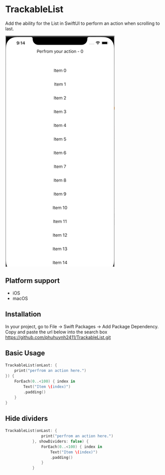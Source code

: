 # TrackableList

Add the ability for the List in SwiftUI to perform an action when scrolling to last.

![Perform an action when scrolling to last](perform_action_when_last.gif)

## Platform support
- iOS
- macOS

## Installation
In your project, go to File -> Swift Packages -> Add Package Dependency. Copy and paste the url below into the search box
https://github.com/phuhuynh2411/TrackableList.git

## Basic Usage
```swift
TrackableList(onLast: {
    print("perfrom an action here.")
}) {
    ForEach(0..<100) { index in
        Text("Item \(index)")
        .padding()
    }
}
```

## Hide dividers
```swift
TrackableList(onLast: {
                print("perfrom an action here.")
            }, showDividers: false) {
                ForEach(0..<100) { index in
                    Text("Item \(index)")
                    .padding()
                }
            }
```
